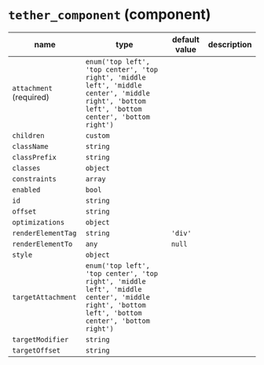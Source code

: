 # `tether_component` (component)

| name                    | type                                                                                                                                          | default value | description |
| ----------------------- | --------------------------------------------------------------------------------------------------------------------------------------------- | ------------- | ----------- |
| `attachment` (required) | `enum('top left', 'top center', 'top right', 'middle left', 'middle center', 'middle right', 'bottom left', 'bottom center', 'bottom right')` |               |             |
| `children`              | `custom`                                                                                                                                      |               |             |
| `className`             | `string`                                                                                                                                      |               |             |
| `classPrefix`           | `string`                                                                                                                                      |               |             |
| `classes`               | `object`                                                                                                                                      |               |             |
| `constraints`           | `array`                                                                                                                                       |               |             |
| `enabled`               | `bool`                                                                                                                                        |               |             |
| `id`                    | `string`                                                                                                                                      |               |             |
| `offset`                | `string`                                                                                                                                      |               |             |
| `optimizations`         | `object`                                                                                                                                      |               |             |
| `renderElementTag`      | `string`                                                                                                                                      | `'div'`       |             |
| `renderElementTo`       | `any`                                                                                                                                         | `null`        |             |
| `style`                 | `object`                                                                                                                                      |               |             |
| `targetAttachment`      | `enum('top left', 'top center', 'top right', 'middle left', 'middle center', 'middle right', 'bottom left', 'bottom center', 'bottom right')` |               |             |
| `targetModifier`        | `string`                                                                                                                                      |               |             |
| `targetOffset`          | `string`                                                                                                                                      |               |             |
